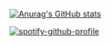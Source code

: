 [![Anurag's GitHub stats](https://github-readme-stats.vercel.app/api?username=wardenslayer)](https://github.com/anuraghazra/github-readme-stats)

[![spotify-github-profile](https://spotify-github-profile.vercel.app/api/view?uid=1216104368&cover_image=true&theme=compact&show_offline=true&background_color=121212&interchange=true)](https://spotify-github-profile.vercel.app/api/view?uid=1216104368&redirect=true)
